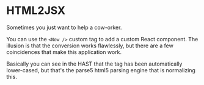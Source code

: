 # HTML2JSX

Sometimes you just want to help a cow-orker.

You can use the `<Now />` custom tag to add a custom React component.
The illusion is that the conversion works flawlessly,
but there are a few coincidences that make this application work.

Basically you can see in the HAST that the tag has been automatically lower-cased,
but that's the parse5 html5 parsing engine that is normalizing this.
